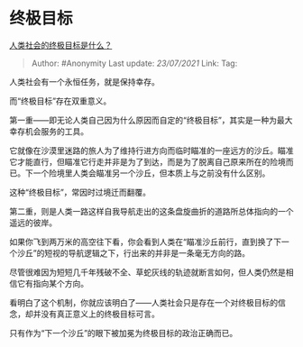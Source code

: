 # 终极目标
[人类社会的终极目标是什么？](https://www.zhihu.com/question/419458902/answer/1467759400)

> Author: #Anonymity
> Last update: *23/07/2021* 
> Link:
> Tag:   

 
人类社会有一个永恒任务，就是保持幸存。

而“终极目标”存在双重意义。

第一重——即无论人类自己因为什么原因而自定的“终极目标”，其实是一种为最大幸存机会服务的工具。

它就像在沙漠里迷路的旅人为了维持行进方向而临时瞄准的一座远方的沙丘。瞄准它才能直行，但瞄准它行走并非是为了到达，而是为了脱离自己原来所在的险境而已。下一个险境里人类会瞄准另一个沙丘，但本质上与之前没有什么区别。

这种“终极目标”，常因时过境迁而翻覆。

第二重，则是人类一路这样自我导航走出的这条盘旋曲折的道路所总体指向的一个遥远的彼岸。

如果你飞到两万米的高空往下看，你会看到人类在“瞄准沙丘前行，直到换了下一个沙丘”的短视的导航逻辑之下，行出来的并非是一条毫无方向的路。

尽管很难因为短短几千年残破不全、草蛇灰线的轨迹就断言如何，但人类仍然是相信它有指向某个方向。

看明白了这个机制，你就应该明白了——人类社会只是存在一个对终极目标的信念，却并没有真正意义上的终极目标可言。

只有作为“下一个沙丘”的眼下被加冕为终极目标的政治正确而已。



